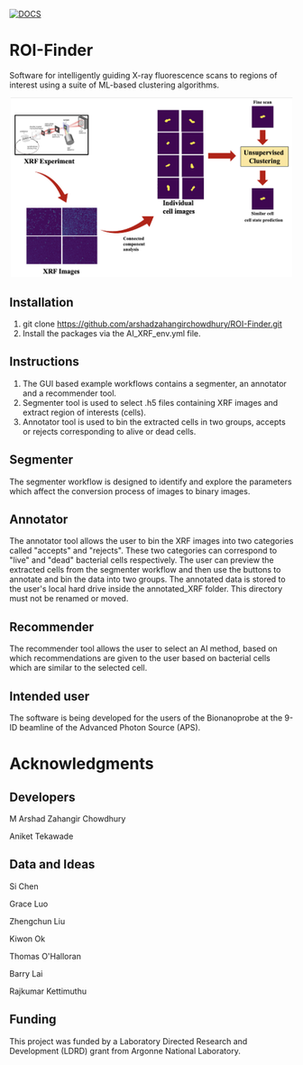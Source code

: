 [![DOCS](https://readthedocs.org/projects/docs/badge/?version=latest)](https://roi-finder.readthedocs.io/en/latest/?badge=latest)

# ROI-Finder
Software for intelligently guiding X-ray fluorescence scans to regions of interest using a suite of ML-based clustering algorithms. 


<p align="center">
  <img width="500" src="imgs/ROI-Finder.png">
</p>

## Installation

1. git clone https://github.com/arshadzahangirchowdhury/ROI-Finder.git
2. Install the packages via the AI_XRF_env.yml file.

## Instructions

1. The GUI based example workflows contains a segmenter, an annotator and a recommender tool.
2. Segmenter tool is used to select .h5 files containing XRF images and extract region of interests (cells).
3. Annotator tool is used to bin the extracted cells in two groups, accepts or rejects corresponding to alive or dead cells.

## Segmenter

The segmenter workflow is designed to identify and explore the parameters which affect the conversion process of images to binary images.

## Annotator

The annotator tool allows the user to bin the XRF images into two categories called "accepts" and "rejects". These two categories can correspond to "live" and "dead" bacterial cells respectively. The user can preview the extracted cells from the segmenter workflow and then use the buttons to annotate and bin the data into two groups. The annotated data is stored to the user's local hard drive inside the annotated_XRF folder. This directory must not be renamed or moved.

## Recommender

The recommender tool allows the user to select an AI method, based on which recommendations are given to the user based on bacterial cells which are similar to the selected cell.

## Intended user
The software is being developed for the users of the Bionanoprobe at the 9-ID beamline of the Advanced Photon Source (APS).  


# Acknowledgments



## Developers

M Arshad Zahangir Chowdhury

Aniket Tekawade

## Data and Ideas

Si Chen

Grace Luo

Zhengchun Liu

Kiwon Ok

Thomas O'Halloran

Barry Lai

Rajkumar Kettimuthu


## Funding

This project was funded by a Laboratory Directed Research and Development (LDRD) grant from Argonne National Laboratory.
